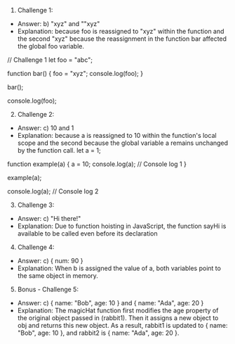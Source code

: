 1. Challenge 1:

- Answer: b) "xyz" and ""xyz"
- Explanation: because foo is reassigned to "xyz" within the function and the second "xyz" because the reassignment in the function bar affected the global foo variable.

// Challenge 1
let foo = "abc";

function bar() {
foo = "xyz";
console.log(foo);
}

bar();

console.log(foo);

2. Challenge 2:

- Answer: c) 10 and 1
- Explanation: because a is reassigned to 10 within the function's local scope and the second because the global variable a remains unchanged by the function call.
  let a = 1;

function example(a) {
a = 10;
console.log(a); // Console log 1
}

example(a);

console.log(a); // Console log 2

3. Challenge 3:

- Answer: c) "Hi there!"
- Explanation: Due to function hoisting in JavaScript, the function sayHi is available to be called even before its declaration

4. Challenge 4:

- Answer: c) { num: 90 }
- Explanation: When b is assigned the value of a, both variables point to the same object in memory.

5. Bonus - Challenge 5:

- Answer: c) { name: "Bob", age: 10 } and { name: "Ada", age: 20 }
- Explanation: The magicHat function first modifies the age property of the original object passed in (rabbit1). Then it assigns a new object to obj and returns this new object. As a result, rabbit1 is updated to { name: "Bob", age: 10 }, and rabbit2 is { name: "Ada", age: 20 }.
